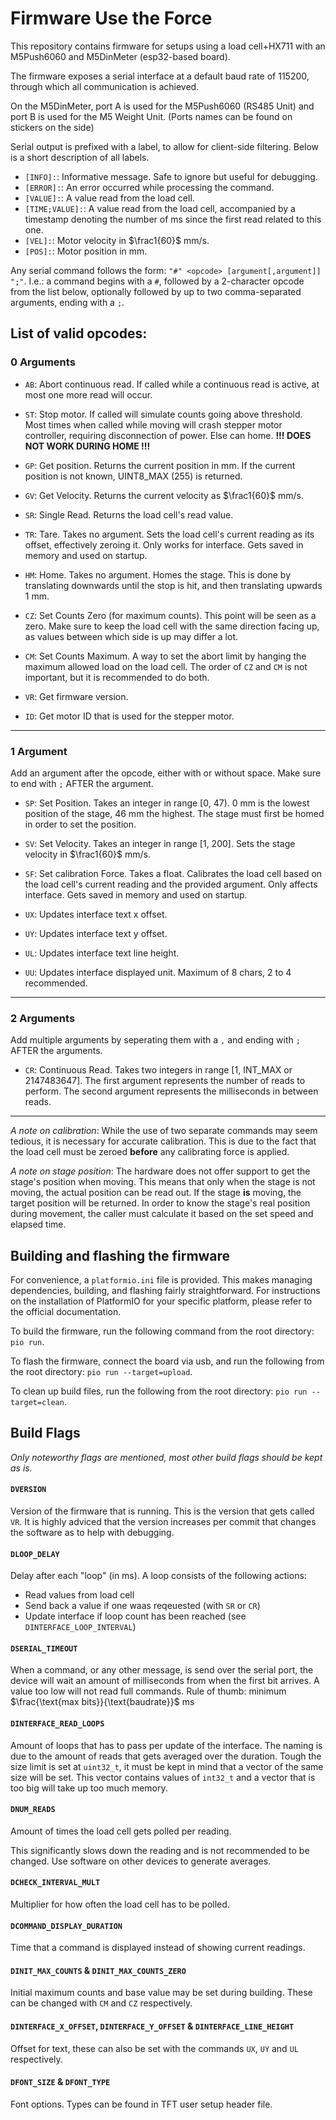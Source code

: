 # Firmware Use the Force
This repository contains firmware for setups using a load cell+HX711 with an M5Push6060 and M5DinMeter (esp32-based board).

The firmware exposes a serial interface at a default baud rate of 115200, through which all communication is achieved.

On the M5DinMeter, port A is used for the M5Push6060 (RS485 Unit) and port B is used for the M5 Weight Unit. (Ports names can be found on stickers on the side)

Serial output is prefixed with a label, to allow for client-side filtering. Below is a short description of all labels.
- ```[INFO]:```: Informative message. Safe to ignore but useful for debugging.
- ```[ERROR]:```: An error occurred while processing the command.
- ```[VALUE]:```: A value read from the load cell.
- ```[TIME;VALUE]:```: A value read from the load cell, accompanied by a timestamp denoting the number of ms since the first read related to this one.
- ```[VEL]:```: Motor velocity in $\frac1{60}$ mm/s.
- ```[POS]:```: Motor position in mm.

Any serial command follows the form: 
```"#" <opcode> [argument[,argument]] ";"```. I.e.: a command begins with a ```#```, followed by a 2-character opcode from the list below, optionally followed by up to two comma-separated arguments, ending with a ```;```.

## List of valid opcodes:
### 0 Arguments
 - ```AB```: Abort continuous read. If called while a continuous read is active, at most one more read will occur.
 
 - ```ST```: Stop motor. If called will simulate counts going above threshold. Most times when called while moving will crash stepper motor controller, requiring disconnection of power. Else can home.
 **!!! DOES NOT WORK DURING HOME !!!**

 - ```GP```: Get position. Returns the current position in mm. If the current position is not known, UINT8_MAX (255) is returned.

 - ```GV```: Get Velocity. Returns the current velocity as $\frac1{60}$ mm/s.

 - ```SR```: Single Read. Returns the load cell's read value.

 - ```TR```: Tare. Takes no argument. Sets the load cell's current reading as its offset, effectively zeroing it. Only works for interface. Gets saved in memory and used on startup.

  - ```HM```: Home. Takes no argument. Homes the stage. This is done by translating downwards until the stop is hit, and then translating upwards 1 mm.

 - ```CZ```: Set Counts Zero (for maximum counts). This point will be seen as a zero. Make sure to keep the load cell with the same direction facing up, as values between which side is up may differ a lot.
 
 - ```CM```: Set Counts Maximum. A way to set the abort limit by hanging the maximum allowed load on the load cell. The order of ```CZ``` and ```CM``` is not important, but it is recommended to do both.

 - ```VR```: Get firmware version.

 - ```ID```: Get motor ID that is used for the stepper motor. 
---

### 1 Argument
Add an argument after the opcode, either with or without space. Make sure to end with ```;``` AFTER the argument.

 - ```SP```: Set Position. Takes an integer in range [0, 47). 0 mm is the lowest position of the stage, 46 mm the highest. The stage must first be homed in order to set the position.
 
 - ```SV```: Set Velocity. Takes an integer in range [1, 200]. Sets the stage velocity in $\frac1{60}$ mm/s.

 - ```SF```: Set calibration Force. Takes a float. Calibrates the load cell based on the load cell's current reading and the provided argument. Only affects interface. Gets saved in memory and used on startup.

 - ```UX```: Updates interface text x offset.

 - ```UY```: Updates interface text y offset.

 - ```UL```: Updates interface text line height.

 - ```UU```: Updates interface displayed unit. Maximum of 8 chars, 2 to 4 recommended.
---

### 2 Arguments
Add multiple arguments by seperating them with a ```,``` and ending with ```;``` AFTER the arguments.

 - ```CR```: Continuous Read. Takes two integers in range [1, INT_MAX or 2147483647]. The first argument represents the number of reads to perform. The second argument represents the milliseconds in between reads. 
---

*A note on calibration*: While the use of two separate commands may seem tedious, it is necessary for accurate calibration. This is due to the fact that the load cell must be zeroed **before** any calibrating force is applied.

*A note on stage position*: The hardware does not offer support to get the stage's position when moving. This means that only when the stage is not moving, the actual position can be read out. If the stage **is** moving, the target position will be returned. In order to know the stage's real position during movement, the caller must calculate it based on the set speed and elapsed time.

## Building and flashing the firmware
For convenience, a ```platformio.ini``` file is provided. This makes managing dependencies, building, and flashing fairly straightforward. For instructions on the installation of PlatformIO for your specific platform, please refer to the official documentation.

To build the firmware, run the following command from the root directory: ```pio run```.

To flash the firmware, connect the board via usb, and run the following from the root directory: ```pio run --target=upload```.

To clean up build files, run the following from the root directory: ```pio run --target=clean```.

## Build Flags
*Only noteworthy flags are mentioned, most other build flags should be kept as is.*

#### `DVERSION`
Version of the firmware that is running. This is the version that gets called ```VR```. It is highly adviced that the version increases per commit that changes the software as to help with debugging.

#### `DLOOP_DELAY`
Delay after each "loop" (in ms). A loop consists of the following actions:
- Read values from load cell
- Send back a value if one waas reqeuested (with ```SR``` or ```CR```)
- Update interface if loop count has been reached (see `DINTERFACE_LOOP_INTERVAL`)

#### `DSERIAL_TIMEOUT`
When a command, or any other message, is send over the serial port, the device will wait an amount of milliseconds from when the first bit arrives. A value too low will not read full commands. Rule of thumb: minimum $\frac{\text{max bits}}{\text{baudrate}}$ ms

#### `DINTERFACE_READ_LOOPS`
Amount of loops that has to pass per update of the interface. The naming is due to the amount of reads that gets averaged over the duration. Tough the size limit is set at `uint32_t`, it must be kept in mind that a vector of the same size will be set. This vector contains values of `int32_t` and a vector that is too big will take up too much memory.

#### `DNUM_READS`
Amount of times the load cell gets polled per reading.

This significantly slows down the reading and is not recommended to be changed. Use software on other devices to generate averages.

#### `DCHECK_INTERVAL_MULT`
Multiplier for how often the load cell has to be polled.

#### `DCOMMAND_DISPLAY_DURATION`
Time that a command is displayed instead of showing current readings.

#### `DINIT_MAX_COUNTS` & `DINIT_MAX_COUNTS_ZERO`
Initial maximum counts and base value may be set during building. These can be changed with ```CM``` and ```CZ``` respectively.

#### `DINTERFACE_X_OFFSET`, `DINTERFACE_Y_OFFSET` & `DINTERFACE_LINE_HEIGHT`
Offset for text, these can also be set with the commands ```UX```, ```UY``` and ```UL``` respectively.

#### `DFONT_SIZE` & `DFONT_TYPE`
Font options. Types can be found in TFT user setup header file.

